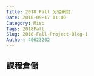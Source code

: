 ```yaml
---
Title: 2018 Fall 分組網誌
Date: 2018-09-17 11:00
Category: Misc
Tags: 2018Fall
Slug: 2018-Fall-Project-Blog-1
Author: 40623202
---
```




<!-- PELICAN_END_SUMMARY -->

課程倉儲
----




